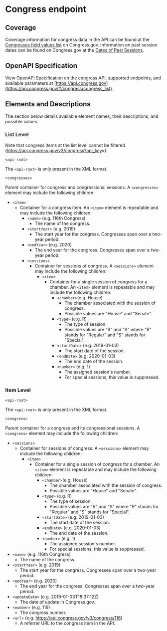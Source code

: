 # Congress endpoint

## Coverage

Coverage information for congress data in the API can be found at the [Congresses field values list](https://www.congress.gov/help/field-values/congresses) on Congress.gov. Information on past session dates can be found on Congress.gov at the [Dates of Past Sessions](https://www.congress.gov/past-days-in-session).

## OpenAPI Specification

View OpenAPI Specification on the congress API, supported endpoints, and available parameters at [https://api.congress.gov](https://api.congress.gov/#/congress/congress_list).

## Elements and Descriptions

The section below details available element names, their descriptions, and possible values.

### List Level

Note that congress items at the list level cannot be filtered (<https://api.congress.gov/v3/congress?api_key>=).

`<api-root>`

The `<api-root>` is only present in the XML format.

`<congresses>`

Parent container for congress and congressional sessions. A `<congresses>` element may include the following children:

- `<item>`
  - Container for a congress item. An `<item>` element is repeatable and may include the following children:
    - `<name>` (e.g. 116th Congress)
      - The name of the congress.
    - `<startYear>` (e.g. 2019)
      - The start year for the congress. Congresses span over a two-year period.
    - `<endYear>` (e.g. 2020)
      - The end year for the congress. Congresses span over a two-year period.
    - `<sessions>`
      - Container for sessions of congress. A `<sessions>` element may include the following children:
        - `<item>`
          - Container for a single session of congress for a chamber. An `<item>` element is repeatable and may include the following children:
            - `<chamber>`(e.g. House)
              - The chamber associated with the session of congress.
              - Possible values are "House" and "Senate".
            - `<type>` (e.g. R)
              - The type of session.
              - Possible values are "R" and "S" where "R" stands for "Regular" and "S" stands for "Special".
            - `<startDate>` (e.g. 2019-01-03)
              - The start date of the session.
            - `<endDate>` (e.g. 2020-01-03)
              - The end date of the session.
            - `<number>` (e.g. 1)
              - The assigned session's number.
              - For special sessions, this value is suppressed.

### Item Level

`<api-root>`

The `<api-root>` is only present in the XML format.

`<congress>`

Parent container for a congress and its congressional sessions. A `<congress>` element may include the following children:

- `<sessions>`
  - Container for sessions of congress. A `<sessions>` element may include the following children:
    - `<item>`
      - Container for a single session of congress for a chamber. An `<item>` element is repeatable and may include the following children:
        - `<chamber>`(e.g. House)
          - The chamber associated with the session of congress.
          - Possible values are "House" and "Senate".
        - `<type>` (e.g. R)
          - The type of session.
          - Possible values are "R" and "S" where "R" stands for "Regular" and "S" stands for "Special".
        - `<startDate>` (e.g. 2019-01-03)
          - The start date of the session.
        - `<endDate>` (e.g. 2020-01-03)
          - The end date of the session.
        - `<number>` (e.g. 1)
          - The assigned session's number.
          - For special sessions, this value is suppressed.
- `<name>` (e.g. 116th Congress)
  - The name of the congress.
- `<startYear>` (e.g. 2019)
  - The start year for the congress. Congresses span over a two-year period.
- `<endYear>` (e.g. 2020)
  - The end year for the congress. Congresses span over a two-year period.
- `<updateDate>` (e.g. 2019-01-03T18:37:12Z)
  - The date of update in Congress.gov.
- `<number>` (e.g. 116)
  - The congress number.
- `<url>` (e.g. <https://api.congress.gov/v3/congress/116>)
  - A referrer URL to the congress item in the API.
